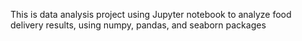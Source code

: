 This is data analysis project using Jupyter notebook to analyze food delivery results, using numpy, pandas, and seaborn packages
